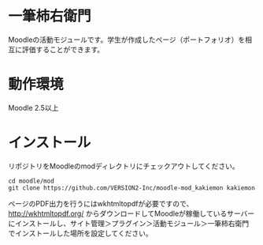 # 一筆柿右衛門

Moodleの活動モジュールです。学生が作成したページ（ポートフォリオ）を相互に評価することができます。


# 動作環境

Moodle 2.5以上


# インストール

リポジトリをMoodleのmodディレクトリにチェックアウトしてください。

    cd moodle/mod
    git clone https://github.com/VERSION2-Inc/moodle-mod_kakiemon kakiemon

ページのPDF出力を行うにはwkhtmltopdfが必要ですので、http://wkhtmltopdf.org/ からダウンロードしてMoodleが稼働しているサーバーにインストールし、サイト管理＞プラグイン＞活動モジュール＞一筆柿右衛門 でインストールした場所を設定してください。
